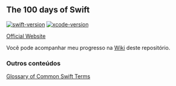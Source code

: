 ## The 100 days of Swift
[![swift-version](https://img.shields.io/badge/swift-5.5-orange.svg)](https://github.com/apple/swift)
[![xcode-version](https://img.shields.io/badge/xcode-13.2-blue)](https://developer.apple.com/xcode/)

[Official Website](https://www.hackingwithswift.com/100/1)

Você pode acompanhar meu progresso na [Wiki](https://github.com/giorgiobraz/100-days-of-swift/wiki) deste repositório.

### Outros conteúdos
[Glossary of Common Swift Terms](https://www.hackingwithswift.com/glossary)

